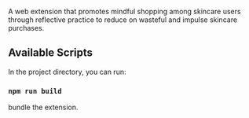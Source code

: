 A web extension that promotes mindful shopping among skincare users through reflective practice to reduce on wasteful and impulse skincare purchases.

## Available Scripts

In the project directory, you can run:

### `npm run build`
bundle the extension.